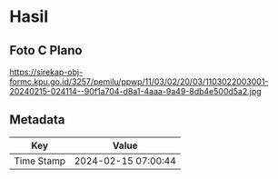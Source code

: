 # Hasil

## Foto C Plano

https://sirekap-obj-formc.kpu.go.id/3257/pemilu/ppwp/11/03/02/20/03/1103022003001-20240215-024114--90f1a704-d8a1-4aaa-9a49-8db4e500d5a2.jpg


## Metadata

| Key        | Value               |
| ---------- | ------------------- |
| Time Stamp | 2024-02-15 07:00:44 |




